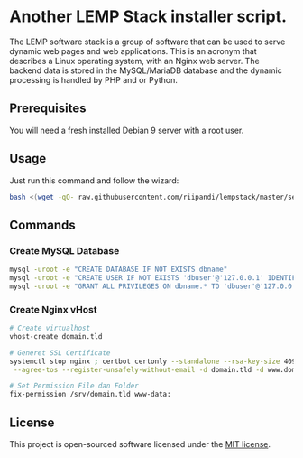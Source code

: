 # Another LEMP Stack installer script.

The LEMP software stack is a group of software that can be used to
serve dynamic web pages and web applications. This is an acronym
that describes a Linux operating system, with an Nginx web server.
The backend data is stored in the MySQL/MariaDB database and the
dynamic processing is handled by PHP and or Python.

## Prerequisites

You will need a fresh installed Debian 9 server with a root user.

## Usage

Just run this command and follow the wizard:

```bash
bash <(wget -qO- raw.githubusercontent.com/riipandi/lempstack/master/setup.sh)
```

## Commands

### Create MySQL Database

```bash
mysql -uroot -e "CREATE DATABASE IF NOT EXISTS dbname"
mysql -uroot -e "CREATE USER IF NOT EXISTS 'dbuser'@'127.0.0.1' IDENTIFIED BY 'dbpass'"
mysql -uroot -e "GRANT ALL PRIVILEGES ON dbname.* TO 'dbuser'@'127.0.0.1'; FLUSH PRIVILEGES"
```

### Create Nginx vHost

```bash
# Create virtualhost
vhost-create domain.tld

# Generet SSL Certificate
systemctl stop nginx ; certbot certonly --standalone --rsa-key-size 4096 \
 --agree-tos --register-unsafely-without-email -d domain.tld -d www.domain.tld

# Set Permission File dan Folder
fix-permission /srv/domain.tld www-data:
```

## License

This project is open-sourced software licensed under the
[MIT license](https://opensource.org/licenses/MIT).
